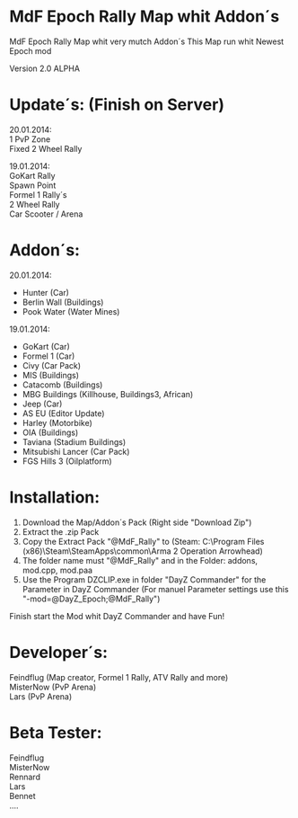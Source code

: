 MdF Epoch Rally Map whit Addon´s
=============================

MdF Epoch Rally Map whit very mutch Addon´s	
This Map run whit Newest Epoch mod 		

Version 2.0 ALPHA


Update´s: (Finish on Server)
=============================

20.01.2014:		
1 PvP Zone		
Fixed 2 Wheel Rally		

19.01.2014:		
GoKart Rally			
Spawn Point		
Formel 1 Rally´s		
2 Wheel Rally		
Car Scooter / Arena		


Addon´s:
=============================

20.01.2014:		
- Hunter (Car)
- Berlin Wall (Buildings)
- Pook Water (Water Mines)

19.01.2014:		
- GoKart (Car)
- Formel 1 (Car)
- Civy (Car Pack)
- MIS (Buildings)
- Catacomb (Buildings)
- MBG Buildings (Killhouse, Buildings3, African)
- Jeep (Car)
- AS EU (Editor Update)
- Harley (Motorbike)
- OIA (Buildings)
- Taviana (Stadium Buildings)
- Mitsubishi Lancer (Car Pack)
- FGS Hills 3 (Oilplatform)


Installation:
=============================

1. Download the Map/Addon´s Pack (Right side "Download Zip")
2. Extract the .zip Pack
3. Copy the Extract Pack "@MdF_Rally" to (Steam: C:\Program Files (x86)\Steam\SteamApps\common\Arma 2 Operation Arrowhead)
4. The folder name must "@MdF_Rally" and in the Folder: addons, mod.cpp, mod.paa
5. Use the Program DZCLIP.exe in folder "DayZ Commander" for the Parameter in DayZ Commander
(For manuel Parameter settings use this "-mod=@DayZ_Epoch;@MdF_Rally")

Finish start the Mod whit DayZ Commander and have Fun!


Developer´s:
=============================
Feindflug (Map creator, Formel 1 Rally, ATV Rally and more)		
MisterNow (PvP Arena)	
Lars (PvP Arena)		


Beta Tester:
=============================
Feindflug	
MisterNow	
Rennard		
Lars	
Bennet	
....	